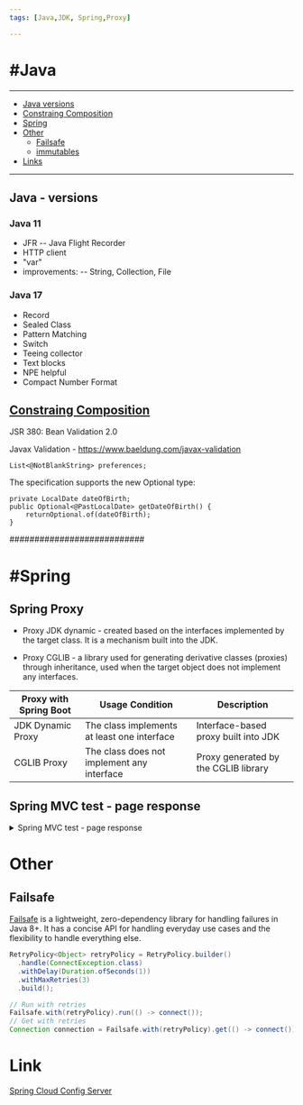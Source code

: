 ```yaml
---
tags: [Java,JDK, Spring,Proxy]

---
```


# #Java

---
- [Java versions](#Java-versions)
- [Constraing Composition](#Constraining-Composition)
- [Spring](#Spring)
- [Other](#Other)
	- [Failsafe](##Failsafe)
 	- [immutables](https://github.com/immutables/immutables)	
- [Links](#Link)
---

## Java - versions

### Java 11

- JFR 
-- Java Flight Recorder
- HTTP client
- "var"
- improvements: 
-- String, Collection, File

### Java 17

- Record
- Sealed Class
- Pattern Matching
- Switch
- Teeing collector
- Text blocks
- NPE helpful
- Compact Number Format

## [Constraing Composition](https://www.baeldung.com/java-bean-validation-constraint-composition)

JSR 380: Bean Validation 2.0

Javax Validation - https://www.baeldung.com/javax-validation


```
List<@NotBlankString> preferences;
```

The specification supports the new Optional type:
```
private LocalDate dateOfBirth;
public Optional<@PastLocalDate> getDateOfBirth() {
    returnOptional.of(dateOfBirth);
}
```

###########################

# #Spring

## Spring Proxy

- Proxy JDK dynamic - created based on the interfaces implemented by the target class. It is a mechanism built into the JDK.

- Proxy CGLIB - a library used for generating derivative classes (proxies) through inheritance, used when the target object does not implement any interfaces.

| Proxy with Spring Boot | Usage Condition                              | Description                                 |  
|-------------------------|---------------------------------------------|---------------------------------------------|  
| JDK Dynamic Proxy      | The class implements at least one interface | Interface-based proxy built into JDK       |  
| CGLIB Proxy            | The class does not implement any interface  | Proxy generated by the CGLIB library       |


## Spring MVC test - page response

<details>
<summary>Spring MVC test - page response</summary>

```java
package com.example.demo;

import lombok.Data;
import lombok.RequiredArgsConstructor;
import org.springframework.data.domain.Page;
import org.springframework.data.domain.Pageable;
import org.springframework.data.jpa.repository.JpaRepository;
import org.springframework.web.bind.annotation.GetMapping;
import org.springframework.web.bind.annotation.RestController;

import javax.persistence.Entity;
import javax.persistence.GeneratedValue;
import javax.persistence.GenerationType;
import javax.persistence.Id;

@RequiredArgsConstructor
@RestController
class UserController {
    private final UserRepository repository;

    @GetMapping("/list")
    Page<Product> all(Pageable pageable) {
        return repository.findAll(pageable);
    }
}

interface UserRepository extends JpaRepository<Product, Long> {
}

@Data
@Entity
class Product {
    @Id
    @GeneratedValue(strategy = GenerationType.IDENTITY)
    Long id;
    String name;
}
```

```java
package com.example.demo;

import com.fasterxml.jackson.core.type.TypeReference;
import com.fasterxml.jackson.databind.ObjectMapper;
import org.junit.jupiter.api.Test;
import org.springframework.beans.factory.annotation.Autowired;
import org.springframework.boot.test.autoconfigure.web.servlet.AutoConfigureMockMvc;
import org.springframework.boot.test.context.SpringBootTest;
import org.springframework.data.domain.Page;
import org.springframework.test.web.servlet.MockMvc;
import org.springframework.test.web.servlet.request.MockMvcRequestBuilders;

import static org.junit.jupiter.api.Assertions.assertEquals;

@SpringBootTest
@AutoConfigureMockMvc
class ProductControllerTest {

    @Autowired
    UserRepository repository;
    @Autowired
    MockMvc mvc;

    @Test
    void filterTest() throws Exception {
        repository.save(getEntity());

        String content = mvc.perform(MockMvcRequestBuilders.get("/list")
                ).andReturn()
                .getResponse().getContentAsString();

        Page<Product> page = new ObjectMapper()
                .readValue(content, new TypeReference<RestPageImpl<Product>>() {
                });
        assertEquals(page.getContent().get(0).getName(), "product1");
    }

    private Product getEntity() {
        Product product = new Product();
        product.setName("product1");
        return product;
    }
}
```

```java
package com.example.demo;

import com.fasterxml.jackson.annotation.JsonCreator;
import com.fasterxml.jackson.annotation.JsonProperty;
import com.fasterxml.jackson.databind.JsonNode;
import org.springframework.data.domain.PageImpl;
import org.springframework.data.domain.PageRequest;
import org.springframework.data.domain.Pageable;

import java.util.ArrayList;
import java.util.List;

public class RestPageImpl<T> extends PageImpl<T> {
 
    @JsonCreator(mode = JsonCreator.Mode.PROPERTIES)
    public RestPageImpl(@JsonProperty("content") List<T> content,
                        @JsonProperty("number") int number,
                        @JsonProperty("size") int size,
                        @JsonProperty("totalElements") Long totalElements,
                        @JsonProperty("pageable") JsonNode pageable,
                        @JsonProperty("last") boolean last,
                        @JsonProperty("totalPages") int totalPages,
                        @JsonProperty("sort") JsonNode sort,
                        @JsonProperty("first") boolean first,
                        @JsonProperty("numberOfElements") int numberOfElements,
                        @JsonProperty("empty") boolean empty) {

        super(content, PageRequest.of(number, size), totalElements);
    }
 
    public RestPageImpl(List<T> content, Pageable pageable, long total) {
        super(content, pageable, total);
    }
 
    public RestPageImpl(List<T> content) {
        super(content);
    }
 
    public RestPageImpl() {
        super(new ArrayList<>());
    }
}
```

</details>

# Other

## Failsafe
[Failsafe](https://failsafe.dev/) is a lightweight, zero-dependency library for handling failures in Java 8+. It has a concise API for handling everyday use cases and the flexibility to handle everything else.

```Java
RetryPolicy<Object> retryPolicy = RetryPolicy.builder()
  .handle(ConnectException.class)
  .withDelay(Duration.ofSeconds(1))
  .withMaxRetries(3)
  .build();

// Run with retries 
Failsafe.with(retryPolicy).run(() -> connect());  
// Get with retries 
Connection connection = Failsafe.with(retryPolicy).get(() -> connect());`
```



# Link

[Spring Cloud Config Server](https://github.com/hyness/spring-cloud-config-server)
